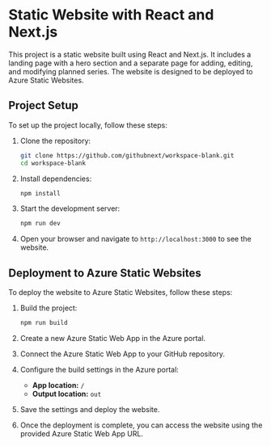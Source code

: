 # Static Website with React and Next.js

This project is a static website built using React and Next.js. It includes a landing page with a hero section and a separate page for adding, editing, and modifying planned series. The website is designed to be deployed to Azure Static Websites.

## Project Setup

To set up the project locally, follow these steps:

1. Clone the repository:
   ```bash
   git clone https://github.com/githubnext/workspace-blank.git
   cd workspace-blank
   ```

2. Install dependencies:
   ```bash
   npm install
   ```

3. Start the development server:
   ```bash
   npm run dev
   ```

4. Open your browser and navigate to `http://localhost:3000` to see the website.

## Deployment to Azure Static Websites

To deploy the website to Azure Static Websites, follow these steps:

1. Build the project:
   ```bash
   npm run build
   ```

2. Create a new Azure Static Web App in the Azure portal.

3. Connect the Azure Static Web App to your GitHub repository.

4. Configure the build settings in the Azure portal:
   - **App location:** `/`
   - **Output location:** `out`

5. Save the settings and deploy the website.

6. Once the deployment is complete, you can access the website using the provided Azure Static Web App URL.
